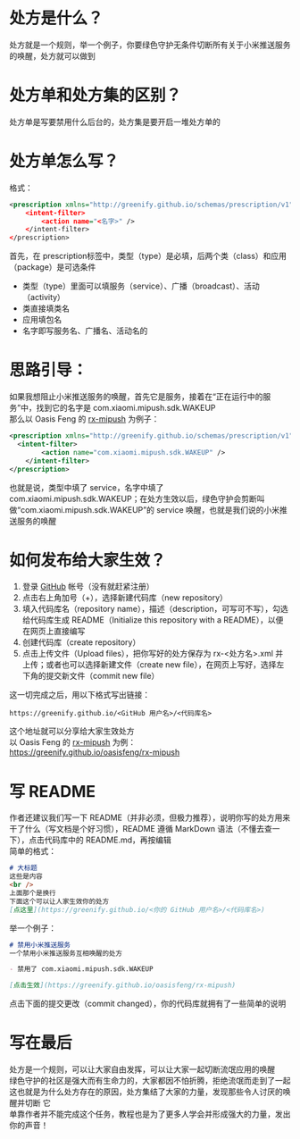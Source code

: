 # 处方是什么？
处方就是一个规则，举一个例子，你要绿色守护无条件切断所有关于小米推送服务的唤醒，处方就可以做到

# 处方单和处方集的区别？
处方单是写要禁用什么后台的，处方集是要开启一堆处方单的

# 处方单怎么写？
格式：

```xml
<prescription xmlns="http://greenify.github.io/schemas/prescription/v1" type="<类型>" class:"<类>" package:"<应用>">
    <intent-filter>
        <action name="<名字>" />
    </intent-filter>
</prescription>
```

首先，在 prescription标签中，类型（type）是必填，后两个类（class）和应用（package）是可选条件
<br />
- 类型（type）里面可以填服务（service）、广播（broadcast）、活动（activity）
- 类直接填类名
- 应用填包名
- 名字即写服务名、广播名、活动名的

# 思路引导：
如果我想阻止小米推送服务的唤醒，首先它是服务，接着在“正在运行中的服务”中，找到它的名字是 com.xiaomi.mipush.sdk.WAKEUP
<br />
那么以 Oasis Feng 的 [rx-mipush](https://greenify.github.io/oasisfeng/rx-mipush) 为例子：

```xml
<prescription xmlns="http://greenify.github.io/schemas/prescription/v1" type="service">
  <intent-filter>
        <action name="com.xiaomi.mipush.sdk.WAKEUP" />
    </intent-filter>
</prescription>
```

也就是说，类型中填了 service，名字中填了 com.xiaomi.mipush.sdk.WAKEUP；在处方生效以后，绿色守护会剪断叫做“com.xiaomi.mipush.sdk.WAKEUP”的 service 唤醒，也就是我们说的小米推送服务的唤醒
# 如何发布给大家生效？
1. 登录 [GitHub](https://github.com) 帐号（没有就赶紧注册）
2. 点击右上角加号（+），选择新建代码库（new repository）
3. 填入代码库名（repository name），描述（description，可写可不写），勾选给代码库生成 README（Initialize this repository with a README），以便在网页上直接编写
4. 创建代码库（create repository）
5. 点击上传文件（Upload files），把你写好的处方保存为 rx-<处方名>.xml 并上传；或者也可以选择新建文件（create new file），在网页上写好，选择左下角的提交新文件（commit new file）

这一切完成之后，用以下格式写出链接：

```url
https://greenify.github.io/<GitHub 用户名>/<代码库名>
```

这个地址就可以分享给大家生效处方
<br />
以 Oasis Feng 的 [rx-mipush](https://greenify.github.io/oasisfeng/rx-mipush) 为例：
<br />
https://greenify.github.io/oasisfeng/rx-mipush

# 写 README
作者还建议我们写一下 README（并非必须，但极力推荐），说明你写的处方用来干了什么（写文档是个好习惯），README 遵循 MarkDown 语法（不懂去查一下），点击代码库中的 README.md，再按编辑
<br />
简单的格式：

```markdown
# 大标题
这些是内容
<br />
上面那个是换行
下面这个可以让人家生效你的处方
[点这里](https://greenify.github.io/<你的 GitHub 用户名>/<代码库名>)
```

举一个例子：

```markdown
# 禁用小米推送服务
一个禁用小米推送服务互相唤醒的处方

- 禁用了 com.xiaomi.mipush.sdk.WAKEUP

[点击生效](https://greenify.github.io/oasisfeng/rx-mipush)
```
点击下面的提交更改（commit changed），你的代码库就拥有了一些简单的说明

# 写在最后
处方是一个规则，可以让大家自由发挥，可以让大家一起切断流氓应用的唤醒
<br />
绿色守护的社区是强大而有生命力的，大家都因不怕折腾，拒绝流氓而走到了一起
这也就是为什么处方存在的原因，处方集结了大家的力量，发现那些令人讨厌的唤醒并切断
它
<br />
单靠作者并不能完成这个任务，教程也是为了更多人学会并形成强大的力量，发出你的声音！
